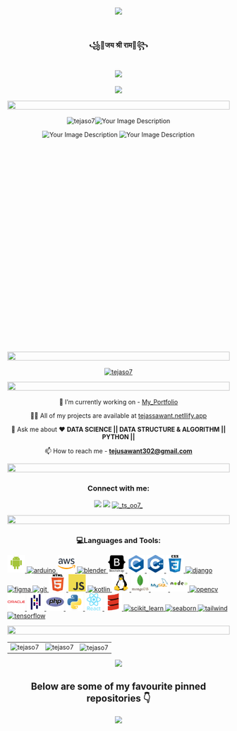 <h3 align="center">

![](https://capsule-render.vercel.app/api?type=waving&color=gradient&height=100&section=header)

 <br>
 <p>꧁🚩जय श्री राम🚩꧂</p>
 
 <br>
<img src="https://media.giphy.com/media/hvRJCLFzcasrR4ia7z/giphy.gif" width="28">
</h3>
<p align="center">
<a href="https://github.com/tejaso7"><img src="https://readme-typing-svg.herokuapp.com?color=%2336BCF7&center=true&vCenter=true&lines=Hi+%2C+I+am+Tejas+Sawant;A+Passionate+Web+Developer+from+Pune"></a>
</p>
<img src="https://i.imgur.com/dBaSKWF.gif" height="20" width="100%">

<p align="center"> <img src="https://komarev.com/ghpvc/?username=tejaso7&label=Profile%20views&color=0e75b6&style=flat" alt="tejaso7" /><img src="https://user-images.githubusercontent.com/74038190/212257472-08e52665-c503-4bd9-aa20-f5a4dae769b5.gif" alt="Your Image Description" width="100">
 </p>
 
<div align="center" style="height: 500px; overflow-y: auto;">
<img src="https://media.giphy.com/media/3iyKHMIKg5VWG6qHUm/giphy.gif" alt="Your Image Description" width="300" />
<img src="https://user-images.githubusercontent.com/74038190/218265814-3084a4ba-809c-4135-afc0-8685d0f634b3.gif" alt="Your Image Description" width="300" />
</div>

<div align="center">
<img src="https://i.imgur.com/dBaSKWF.gif" height="20" width="100%">
  
<p align="center"> <a href="https://github.com/ryo-ma/github-profile-trophy"><img src="https://github-profile-trophy.vercel.app/?username=tejaso7" alt="tejaso7" /></a> </p>
</div>
<img src="https://i.imgur.com/dBaSKWF.gif" height="20" width="100%">
<div align="center">
  
 🔭 I’m currently working on - [My_Portfolio](https://tejassawantportfolio.vercel.app/)

 👨‍💻 All of my projects are available at [tejassawant.netllify.app](tejassawant.netllify.app)

 💬 Ask me about ❤️ **DATA SCIENCE || DATA STRUCTURE & ALGORITHM || PYTHON ||**

 📫 How to reach me - **tejusawant302@gmail.com**
  <br>
 </div>
<img src="https://i.imgur.com/dBaSKWF.gif" height="20" width="100%">

<h3 align="center">Connect with me:</h3>
<p align="center">
<a href="https://www.linkedin.com/in/tejas-sawant-3a9b5820b/"><img src="https://img.shields.io/badge/linkedin-%230077B5.svg?&style=for-the-badge&logo=linkedin&logoColor=white=https://www.linkedin.com/in/devika-pagare-a205861aa/"></a>
<a href="mailto:tejusawant302@gmail.com"><img src="https://img.shields.io/badge/gmail-%23EE0000.svg?&style=for-the-badge&logo=gmail&logoColor=white"></a>
<a href="https://instagram.com/_ts_oo7_" target="blank"><img align="center" src="https://raw.githubusercontent.com/rahuldkjain/github-profile-readme-generator/master/src/images/icons/Social/instagram.svg" alt="_ts_oo7_"  height='20'width="50" /></a>
</p>
<img src="https://i.imgur.com/dBaSKWF.gif" height="20" width="100%">
<br>

<h3 align="center">💻Languages and Tools:</h3>
<p align="center"> 
<div align="center">
<p align="left"> <a href="https://developer.android.com" target="_blank" rel="noreferrer"> <img src="https://raw.githubusercontent.com/devicons/devicon/master/icons/android/android-original-wordmark.svg" alt="android" width="40" height="40"/> </a> <a href="https://www.arduino.cc/" target="_blank" rel="noreferrer"> <img src="https://cdn.worldvectorlogo.com/logos/arduino-1.svg" alt="arduino" width="40" height="40"/> </a> <a href="https://aws.amazon.com" target="_blank" rel="noreferrer"> <img src="https://raw.githubusercontent.com/devicons/devicon/master/icons/amazonwebservices/amazonwebservices-original-wordmark.svg" alt="aws" width="40" height="40"/> </a> <a href="https://www.blender.org/" target="_blank" rel="noreferrer"> <img src="https://download.blender.org/branding/community/blender_community_badge_white.svg" alt="blender" width="40" height="40"/> </a> <a href="https://getbootstrap.com" target="_blank" rel="noreferrer"> <img src="https://raw.githubusercontent.com/devicons/devicon/master/icons/bootstrap/bootstrap-plain-wordmark.svg" alt="bootstrap" width="40" height="40"/> </a> <a href="https://www.cprogramming.com/" target="_blank" rel="noreferrer"> <img src="https://raw.githubusercontent.com/devicons/devicon/master/icons/c/c-original.svg" alt="c" width="40" height="40"/> </a> <a href="https://www.w3schools.com/cpp/" target="_blank" rel="noreferrer"> <img src="https://raw.githubusercontent.com/devicons/devicon/master/icons/cplusplus/cplusplus-original.svg" alt="cplusplus" width="40" height="40"/> </a> <a href="https://www.w3schools.com/css/" target="_blank" rel="noreferrer"> <img src="https://raw.githubusercontent.com/devicons/devicon/master/icons/css3/css3-original-wordmark.svg" alt="css3" width="40" height="40"/> </a> <a href="https://www.djangoproject.com/" target="_blank" rel="noreferrer"> <img src="https://cdn.worldvectorlogo.com/logos/django.svg" alt="django" width="40" height="40"/> </a> <a href="https://www.figma.com/" target="_blank" rel="noreferrer"> <img src="https://www.vectorlogo.zone/logos/figma/figma-icon.svg" alt="figma" width="40" height="40"/> </a> <a href="https://git-scm.com/" target="_blank" rel="noreferrer"> <img src="https://www.vectorlogo.zone/logos/git-scm/git-scm-icon.svg" alt="git" width="40" height="40"/> </a> <a href="https://www.w3.org/html/" target="_blank" rel="noreferrer"> <img src="https://raw.githubusercontent.com/devicons/devicon/master/icons/html5/html5-original-wordmark.svg" alt="html5" width="40" height="40"/> </a> <a href="https://developer.mozilla.org/en-US/docs/Web/JavaScript" target="_blank" rel="noreferrer"> <img src="https://raw.githubusercontent.com/devicons/devicon/master/icons/javascript/javascript-original.svg" alt="javascript" width="40" height="40"/> </a> <a href="https://kotlinlang.org" target="_blank" rel="noreferrer"> <img src="https://www.vectorlogo.zone/logos/kotlinlang/kotlinlang-icon.svg" alt="kotlin" width="40" height="40"/> </a> <a href="https://www.linux.org/" target="_blank" rel="noreferrer"> <img src="https://raw.githubusercontent.com/devicons/devicon/master/icons/linux/linux-original.svg" alt="linux" width="40" height="40"/> </a> <a href="https://www.mongodb.com/" target="_blank" rel="noreferrer"> <img src="https://raw.githubusercontent.com/devicons/devicon/master/icons/mongodb/mongodb-original-wordmark.svg" alt="mongodb" width="40" height="40"/> </a> <a href="https://www.mysql.com/" target="_blank" rel="noreferrer"> <img src="https://raw.githubusercontent.com/devicons/devicon/master/icons/mysql/mysql-original-wordmark.svg" alt="mysql" width="40" height="40"/> </a> <a href="https://nodejs.org" target="_blank" rel="noreferrer"> <img src="https://raw.githubusercontent.com/devicons/devicon/master/icons/nodejs/nodejs-original-wordmark.svg" alt="nodejs" width="40" height="40"/> </a> <a href="https://opencv.org/" target="_blank" rel="noreferrer"> <img src="https://www.vectorlogo.zone/logos/opencv/opencv-icon.svg" alt="opencv" width="40" height="40"/> </a> <a href="https://www.oracle.com/" target="_blank" rel="noreferrer"> <img src="https://raw.githubusercontent.com/devicons/devicon/master/icons/oracle/oracle-original.svg" alt="oracle" width="40" height="40"/> </a> <a href="https://pandas.pydata.org/" target="_blank" rel="noreferrer"> <img src="https://raw.githubusercontent.com/devicons/devicon/2ae2a900d2f041da66e950e4d48052658d850630/icons/pandas/pandas-original.svg" alt="pandas" width="40" height="40"/> </a> <a href="https://www.php.net" target="_blank" rel="noreferrer"> <img src="https://raw.githubusercontent.com/devicons/devicon/master/icons/php/php-original.svg" alt="php" width="40" height="40"/> </a> <a href="https://www.python.org" target="_blank" rel="noreferrer"> <img src="https://raw.githubusercontent.com/devicons/devicon/master/icons/python/python-original.svg" alt="python" width="40" height="40"/> </a> <a href="https://reactjs.org/" target="_blank" rel="noreferrer"> <img src="https://raw.githubusercontent.com/devicons/devicon/master/icons/react/react-original-wordmark.svg" alt="react" width="40" height="40"/> </a> <a href="https://www.scala-lang.org" target="_blank" rel="noreferrer"> <img src="https://raw.githubusercontent.com/devicons/devicon/master/icons/scala/scala-original.svg" alt="scala" width="40" height="40"/> </a> <a href="https://scikit-learn.org/" target="_blank" rel="noreferrer"> <img src="https://upload.wikimedia.org/wikipedia/commons/0/05/Scikit_learn_logo_small.svg" alt="scikit_learn" width="40" height="40"/> </a> <a href="https://seaborn.pydata.org/" target="_blank" rel="noreferrer"> <img src="https://seaborn.pydata.org/_images/logo-mark-lightbg.svg" alt="seaborn" width="40" height="40"/> </a> <a href="https://tailwindcss.com/" target="_blank" rel="noreferrer"> <img src="https://www.vectorlogo.zone/logos/tailwindcss/tailwindcss-icon.svg" alt="tailwind" width="40" height="40"/> </a> <a href="https://www.tensorflow.org" target="_blank" rel="noreferrer"> <img src="https://www.vectorlogo.zone/logos/tensorflow/tensorflow-icon.svg" alt="tensorflow" width="40" height="40"/> </a> </p>

</div>
<img src="https://i.imgur.com/dBaSKWF.gif" height="20" width="100%">
</a> </p>
<div align="center">
<table>
  <tr>
    <td><img src="https://github-readme-stats.vercel.app/api?username=tejaso7&show_icons=true&theme=dark&locale=en" alt="tejaso7" /></td>
    <td><img src="https://github-readme-stats.vercel.app/api/top-langs?username=tejaso7&show_icons=true&theme=dark&locale=en&layout=compact" alt="tejaso7" /></td>
    <td><img align="center" src="https://github-readme-streak-stats.herokuapp.com/?user=tejaso7&" alt="tejaso7" /></td> 
  </tr>
</table>
</div>


<div align="center">
  
![](https://capsule-render.vercel.app/api?type=waving&color=gradient&height=100&section=footer)

</div>

<div align="center">
  
## Below are some of my favourite pinned repositories :point_down:

<img align="center" src="https://emoji.gg/assets/emoji/7524_this_animated_bottom.gif">
</div>



